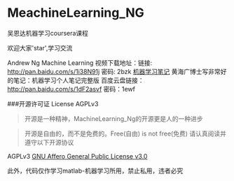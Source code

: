 # MeachineLearning_NG
吴恩达机器学习coursera课程

欢迎大家'star',学习交流

Andrew Ng Machine Learning 视频下载地址：链接: http://pan.baidu.com/s/1i38N91j 密码: 2bzk
[机器学习笔记](./机器学习个人笔记完整版v4.3.pdf)
黄海广博士写非常好的笔记：机器学习个人笔记完整版
百度云盘链接：http://pan.baidu.com/s/1dF2asvf 密码：1ewf

###开源许可证 License AGPLv3

>开源是一种精神，MachineLearning_Ng的开源更是人的一种进步

>开源是自由的，而不是免费的。Free(自由) is not free(免费)
请认真阅读并遵守以下开源协议

AGPLv3 [GNU Affero General Public License v3.0](https://github.com/HuangCongQing/MachineLearning_Ng/blob/master/LICENSE)

此外，代码仅作学习matlab-机器学习所用，禁止私用，违者必究